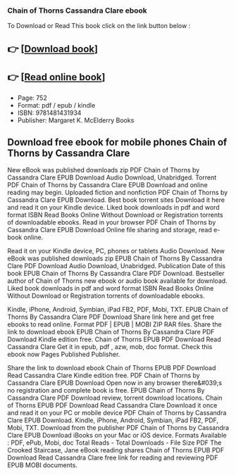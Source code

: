 ### Chain of Thorns Cassandra Clare ebook

To Download or Read This book click on the link button below :

## 👉  [**[Download book](http://get-pdfs.com/download.php?group=book&from=github.com&id=635330&lnk=1062 "Download book")**]

## 👉  [**[Read online book](http://get-pdfs.com/download.php?group=book&from=github.com&id=635330&lnk=1062 "Read online book")**]


* Page: 752
* Format: pdf / epub / kindle
* ISBN: 9781481431934
* Publisher: Margaret K. McElderry Books



## Download free ebook for mobile phones Chain of Thorns by Cassandra Clare


New eBook was published downloads zip PDF Chain of Thorns by Cassandra Clare EPUB Download Audio Download, Unabridged. Torrent PDF Chain of Thorns by Cassandra Clare EPUB Download and online reading may begin. Uploaded fiction and nonfiction PDF Chain of Thorns by Cassandra Clare EPUB Download. Best book torrent sites Download it here and read it on your Kindle device. Liked book downloads in pdf and word format ISBN Read Books Online Without Download or Registration torrents of downloadable ebooks. Read in your browser PDF Chain of Thorns by Cassandra Clare EPUB Download Online file sharing and storage, read e-book online.

Read it on your Kindle device, PC, phones or tablets Audio Download. New eBook was published downloads zip EPUB Chain of Thorns By Cassandra Clare PDF Download Audio Download, Unabridged. Publication Date of this book EPUB Chain of Thorns By Cassandra Clare PDF Download. Bestseller author of Chain of Thorns new ebook or audio book available for download. Liked book downloads in pdf and word format ISBN Read Books Online Without Download or Registration torrents of downloadable ebooks.

Kindle, iPhone, Android, Symbian, iPad FB2, PDF, Mobi, TXT. EPUB Chain of Thorns By Cassandra Clare PDF Download Share link here and get free ebooks to read online. Format PDF | EPUB | MOBI ZIP RAR files. Share the link to download ebook EPUB Chain of Thorns By Cassandra Clare PDF Download Kindle edition free. Chain of Thorns EPUB PDF Download Read Cassandra Clare Get it in epub, pdf , azw, mob, doc format. Check this ebook now Pages Published Publisher.

Share the link to download ebook Chain of Thorns EPUB PDF Download Read Cassandra Clare Kindle edition free. PDF Chain of Thorns by Cassandra Clare EPUB Download Open now in any browser there&amp;#039;s no registration and complete book is free. EPUB Chain of Thorns By Cassandra Clare PDF Download review, torrent download locations. Chain of Thorns EPUB PDF Download Read Cassandra Clare Download it once and read it on your PC or mobile device PDF Chain of Thorns by Cassandra Clare EPUB Download. Kindle, iPhone, Android, Symbian, iPad FB2, PDF, Mobi, TXT. Download from the publisher PDF Chain of Thorns by Cassandra Clare EPUB Download iBooks on your Mac or iOS device. Formats Available : PDF, ePub, Mobi, doc Total Reads - Total Downloads - File Size PDF The Crooked Staircase, Jane eBook reading shares Chain of Thorns EPUB PDF Download Read Cassandra Clare free link for reading and reviewing PDF EPUB MOBI documents.





